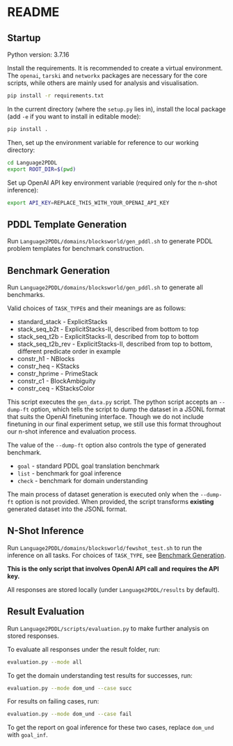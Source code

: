 # README

## Startup

Python version: 3.7.16

Install the requirements. It is recommended to create a virtual environment. The `openai`, `tarski` and `networkx` packages are necessary for the core scripts, while others are mainly used for analysis and visualisation.

```bash
pip install -r requirements.txt
```

In the current directory (where the `setup.py` lies in), install the local package (add `-e` if you want to install in editable mode):

```bash
pip install .
```

Then, set up the environment variable for reference to our working directory:

```bash
cd Language2PDDL
export ROOT_DIR=$(pwd)
```

Set up OpenAI API key environment variable (required only for the n-shot inference):

```bash
export API_KEY=REPLACE_THIS_WITH_YOUR_OPENAI_API_KEY
```

## PDDL Template Generation

Run `Language2PDDL/domains/blocksworld/gen_pddl.sh` to generate PDDL problem templates for benchmark construction. 

## Benchmark Generation

Run `Language2PDDL/domains/blocksworld/gen_pddl.sh` to generate all benchmarks.

Valid choices of `TASK_TYPE`s and their meanings are as follows:

* standard_stack - ExplicitStacks
* stack_seq_b2t - ExplicitStacks-II, described from bottom to top
* stack_seq_t2b - ExplicitStacks-II, described from top to bottom
* stack_seq_t2b_rev - ExplicitStacks-II, described from top to bottom, different predicate order in example
* constr_h1 - NBlocks
* constr_heq - KStacks
* constr_hprime - PrimeStack
* constr_c1 - BlockAmbiguity
* constr_ceq - KStacksColor

This script executes the `gen_data.py` script. The python script accepts an `--dump-ft` option, which tells the script to dump the dataset in a JSONL format that suits the OpenAI finetuning interface. Though we do not include finetuning in our final experiment setup, we still use this format throughout our n-shot inference and evaluation process.

The value of the `--dump-ft` option also controls the type of generated benchmark.

* `goal` - standard PDDL goal translation benchmark
* `list` - benchmark for goal inference
* `check` - benchmark for domain understanding

The main process of dataset generation is executed only when the `--dump-ft` option is not provided. When provided, the script transforms **existing** generated dataset into the JSONL format.

## N-Shot Inference

Run `Language2PDDL/domains/blocksworld/fewshot_test.sh` to run the inference on all tasks. For choices of `TASK_TYPE`, see [Benchmark Generation](#benchmark-generation).

**This is the only script that involves OpenAI API call and requires the API key.**

All responses are stored locally (under `Language2PDDL/results` by default).

## Result Evaluation
 
Run `Language2PDDL/scripts/evaluation.py` to make further analysis on stored responses.

To evaluate all responses under the result folder, run:

```bash
evaluation.py --mode all
```

To get the domain understanding test results for successes, run:

```bash
evaluation.py --mode dom_und --case succ
```

For results on failing cases, run:

```bash
evaluation.py --mode dom_und --case fail
```

To get the report on goal inference for these two cases, replace `dom_und` with `goal_inf`.